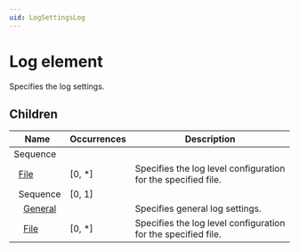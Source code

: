 ```yaml
---
uid: LogSettingsLog
---
```


# Log element

Specifies the log settings.

## Children

| Name | Occurrences | Description |
| --- | --- | --- |
| Sequence |  |  |
| &#160;&#160;[File](xref:Log.File) | [0, *] | Specifies the log level configuration for the specified file. |
| &#160;&#160;Sequence | [0, 1] |  |
| &#160;&#160;&#160;&#160;[General](xref:Log.General) |  | Specifies general log settings. |
| &#160;&#160;&#160;&#160;[File](xref:Log.File) | [0, *] | Specifies the log level configuration for the specified file. |
